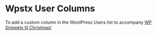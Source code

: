 #  Wpstx User Columns
To add a custom column in the WordPress Users list to accompany [WP Snippets til Christmas!](https://advent.elliottrichmond.co.uk)

